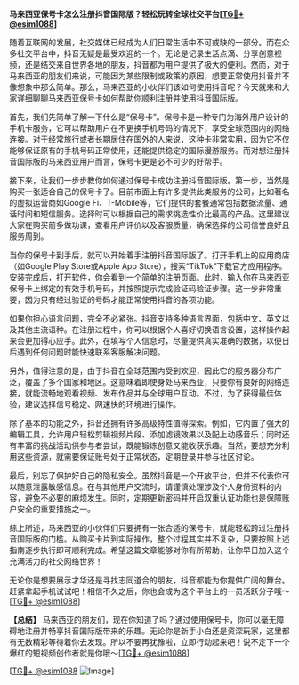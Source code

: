 **马来西亚保号卡怎么注册抖音国际版？轻松玩转全球社交平台[[TG💪+ @esim1088](https://t.me/s/esim1088)]**

随着互联网的发展，社交媒体已经成为人们日常生活中不可或缺的一部分。而在众多社交平台中，抖音无疑是最受欢迎的一个。无论是记录生活点滴、分享创意视频，还是结交来自世界各地的朋友，抖音都为用户提供了极大的便利。然而，对于马来西亚的朋友们来说，可能因为某些限制或政策的原因，想要正常使用抖音并不像想象中那么简单。那么，马来西亚的小伙伴们该如何使用抖音呢？今天就来和大家详细聊聊马来西亚保号卡如何帮助你顺利注册并使用抖音国际版。

首先，我们先简单了解一下什么是“保号卡”。保号卡是一种专门为海外用户设计的手机卡服务，它可以帮助用户在不更换手机号码的情况下，享受全球范围内的网络连接。对于经常旅行或者长期居住在国外的人来说，这种卡非常实用，因为它不仅能够保证原有的手机号码正常使用，还能提供稳定的国际漫游服务。而对想注册抖音国际版的马来西亚用户而言，保号卡更是必不可少的好帮手。

接下来，让我们一步步教你如何通过保号卡成功注册抖音国际版。第一步，当然是购买一张适合自己的保号卡了。目前市面上有许多提供此类服务的公司，比如著名的虚拟运营商如Google Fi、T-Mobile等，它们提供的套餐通常包括数据流量、通话时间和短信服务。选择时可以根据自己的需求挑选性价比最高的产品。这里建议大家在购买前多做功课，查看用户评价以及客服质量，确保选择的公司信誉良好且服务周到。

当你的保号卡到手后，就可以开始着手注册抖音国际版了。打开手机上的应用商店（如Google Play Store或Apple App Store），搜索“TikTok”下载官方应用程序。安装完成后，打开软件，你会看到一个简单的注册页面。此时，输入你在马来西亚保号卡上绑定的有效手机号码，并按照提示完成验证码验证步骤。这一步非常重要，因为只有经过验证的号码才能正常使用抖音的各项功能。

如果你担心语言问题，完全不必紧张。抖音支持多种语言界面，包括中文、英文以及其他主流语种。在注册过程中，你可以根据个人喜好切换语言设置，这样操作起来会更加得心应手。此外，在填写个人信息时，尽量提供真实准确的数据，以便日后遇到任何问题时能快速联系客服解决问题。

另外，值得注意的是，由于抖音在全球范围内受到欢迎，因此它的服务器分布广泛，覆盖了多个国家和地区。这意味着即使身处马来西亚，只要你有良好的网络连接，就能流畅地观看视频、发布作品并与全球用户互动。不过，为了获得最佳体验，建议选择信号稳定、网速快的环境进行操作。

除了基本的功能之外，抖音还拥有许多高级特性值得探索。例如，它内置了强大的编辑工具，允许用户轻松剪辑视频片段、添加滤镜效果以及配上动感音乐；同时还有丰富的挑战活动供参与者尝试，既能锻炼创意又能收获乐趣。当然，要想充分利用这些资源，就需要保证账号处于正常状态，定期登录并参与社区讨论。

最后，别忘了保护好自己的隐私安全。虽然抖音是一个开放平台，但并不代表你可以随意泄露敏感信息。在与其他用户交流时，请谨慎处理涉及个人身份资料的内容，避免不必要的麻烦发生。同时，定期更新密码并开启双重认证功能也是保障账户安全的重要措施之一。

综上所述，马来西亚的小伙伴们只要拥有一张合适的保号卡，就能轻松跨过注册抖音国际版的门槛。从购买卡片到实际操作，整个过程其实并不复杂，只要按照上述指南逐步执行即可顺利完成。希望这篇文章能够对你有所帮助，让你早日加入这个充满活力的社交网络世界！

无论你是想要展示才华还是寻找志同道合的朋友，抖音都能为你提供广阔的舞台。赶紧拿起手机试试吧！相信不久之后，你也会成为这个平台上的一员活跃分子哦～[[TG💪+ @esim1088](https://t.me/s/esim1088)]

**【总结】**
马来西亚的朋友们，现在你知道了吗？通过使用保号卡，你可以毫无障碍地注册并畅享抖音国际版带来的乐趣。无论你是新手小白还是资深玩家，这里都有无数精彩等待着你去发现。所以不要再犹豫啦，立即行动起来吧！说不定下一个爆红的短视频创作者就是你哦～[[TG💪+ @esim1088](https://t.me/s/esim1088)] 

[[TG💪+ @esim1088](https://t.me/s/esim1088) ![Image](https://i.postimg.cc/4NQfJmqS/Snipaste-2025-05-13-00-14-12.png)]